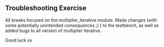 Troubleshooting Exercise
------------------------
All breaks focused on the multiplier_iterative module. Made changes (with some
potentially unintended consequences ;) ) to the testbench, as well as added bugs
to all version of multiplier iterative.

Good luck xx

